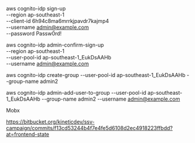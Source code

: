 aws cognito-idp sign-up \
 --region ap-southeast-1 \
 --client-id 6h94c8ma6mrrkjpavdr7kajmp4 \
 --username admin@example.com \
 --password Passw0rd!

aws cognito-idp admin-confirm-sign-up \
 --region ap-southeast-1 \
 --user-pool-id ap-southeast-1_EukDsAAHb \
 --username admin@example.com

aws cognito-idp create-group --user-pool-id ap-southeast-1_EukDsAAHb --group-name admin2

aws cognito-idp admin-add-user-to-group --user-pool-id ap-southeast-1_EukDsAAHb --group-name admin2 --username admin@example.com

Mobx

https://bitbucket.org/kineticdev/ssv-campaign/commits/f13cd53244b4f7e4fe5d6108d2ec4918223ffbdd?at=frontend-state
